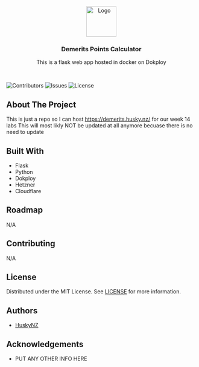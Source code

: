 <br/>
<p align="center">
  <a href="https://github.com/HuskyNZ/demerit-points">
    <img src="https://serv.hnz.li/logo/default.png" alt="Logo" width="80" height="80">
  </a>

  <h3 align="center">Demerits Points Calculator</h3>
  <p align="center">This is a flask web app hosted in docker on Dokploy</p>
  <br>

</p>

![Contributors](https://img.shields.io/github/contributors/HuskyNZ/demerit-points?color=dark-green) ![Issues](https://img.shields.io/github/issues/HuskyNZ/demerit-points) ![License](https://img.shields.io/github/license/HuskyNZ/demerit-points)

## About The Project

This is just a repo so I can host https://demerits.husky.nz/ for our week 14 labs
This will most likly NOT be updated at all anymore becuase there is no need to update

## Built With

- Flask
- Python
- Dokploy
- Hetzner
- Cloudflare

## Roadmap
N/A

## Contributing

N/A

## License

Distributed under the MIT License. See [LICENSE](https://github.com/huskynz/demerit-points/blob/master/LICENSE) for more information.

## Authors

- [HuskyNZ](https://www.husky.nz)

## Acknowledgements

- PUT ANY OTHER INFO HERE
